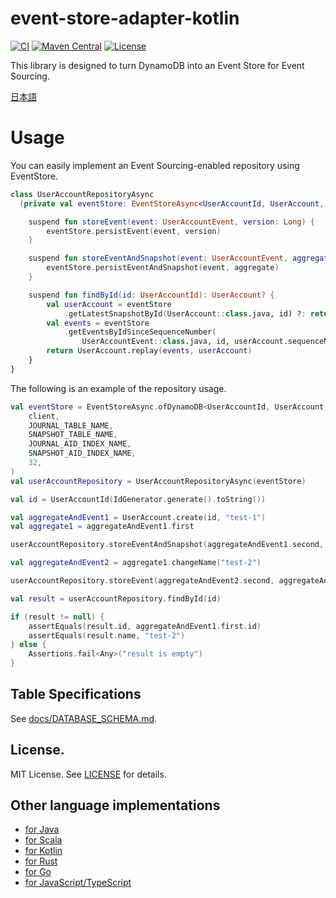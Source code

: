 # event-store-adapter-kotlin

[![CI](https://github.com/j5ik2o/event-store-adapter-kotlin/actions/workflows/ci.yml/badge.svg)](https://github.com/j5ik2o/event-store-adapter-kotlin/actions/workflows/ci.yml)
[![Maven Central](https://maven-badges.herokuapp.com/maven-central/com.github.j5ik2o/event-store-adapter-kotlin/badge.svg)](https://maven-badges.herokuapp.com/maven-central/com.github.j5ik2o/event-store-adapter-kotlin)
[![License](https://img.shields.io/badge/License-MIT-blue.svg)](https://opensource.org/licenses/MIT)

This library is designed to turn DynamoDB into an Event Store for Event Sourcing.

[日本語](./README.ja.md)

# Usage

You can easily implement an Event Sourcing-enabled repository using EventStore.

```kotlin
class UserAccountRepositoryAsync
  (private val eventStore: EventStoreAsync<UserAccountId, UserAccount, UserAccountEvent>) {

    suspend fun storeEvent(event: UserAccountEvent, version: Long) {
        eventStore.persistEvent(event, version)
    }

    suspend fun storeEventAndSnapshot(event: UserAccountEvent, aggregate: UserAccount) {
        eventStore.persistEventAndSnapshot(event, aggregate)
    }

    suspend fun findById(id: UserAccountId): UserAccount? {
        val userAccount = eventStore
            .getLatestSnapshotById(UserAccount::class.java, id) ?: return null
        val events = eventStore
            .getEventsByIdSinceSequenceNumber(
                UserAccountEvent::class.java, id, userAccount.sequenceNumber + 1)
        return UserAccount.replay(events, userAccount)
    }
}
```

The following is an example of the repository usage.

```kotlin
val eventStore = EventStoreAsync.ofDynamoDB<UserAccountId, UserAccount, UserAccountEvent>(
    client,
    JOURNAL_TABLE_NAME,
    SNAPSHOT_TABLE_NAME,
    JOURNAL_AID_INDEX_NAME,
    SNAPSHOT_AID_INDEX_NAME,
    32,
)
val userAccountRepository = UserAccountRepositoryAsync(eventStore)

val id = UserAccountId(IdGenerator.generate().toString())

val aggregateAndEvent1 = UserAccount.create(id, "test-1")
val aggregate1 = aggregateAndEvent1.first

userAccountRepository.storeEventAndSnapshot(aggregateAndEvent1.second, aggregate1)

val aggregateAndEvent2 = aggregate1.changeName("test-2")

userAccountRepository.storeEvent(aggregateAndEvent2.second, aggregateAndEvent2.first.version)

val result = userAccountRepository.findById(id)

if (result != null) {
    assertEquals(result.id, aggregateAndEvent1.first.id)
    assertEquals(result.name, "test-2")
} else {
    Assertions.fail<Any>("result is empty")
}
```

## Table Specifications

See [docs/DATABASE_SCHEMA.md](docs/DATABASE_SCHEMA.md).

## License.

MIT License. See [LICENSE](LICENSE) for details.

## Other language implementations

- [for Java](https://github.com/j5ik2o/event-store-adapter-java)
- [for Scala](https://github.com/j5ik2o/event-store-adapter-scala)
- [for Kotlin](https://github.com/j5ik2o/event-store-adapter-kotlin)
- [for Rust](https://github.com/j5ik2o/event-store-adapter-rs)
- [for Go](https://github.com/j5ik2o/event-store-adapter-go)
- [for JavaScript/TypeScript](https://github.com/j5ik2o/event-store-adapter-js)
